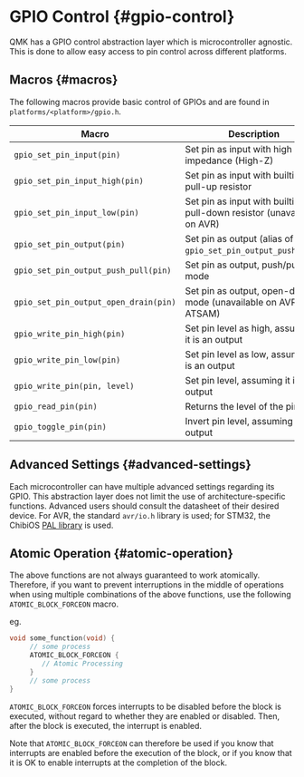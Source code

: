 # GPIO Control {#gpio-control}

QMK has a GPIO control abstraction layer which is microcontroller agnostic. This is done to allow easy access to pin control across different platforms.

## Macros {#macros}

The following macros provide basic control of GPIOs and are found in `platforms/<platform>/gpio.h`.

|Macro                                |Description                                                          |
|-------------------------------------|---------------------------------------------------------------------|
|`gpio_set_pin_input(pin)`            |Set pin as input with high impedance (High-Z)                        |
|`gpio_set_pin_input_high(pin)`       |Set pin as input with builtin pull-up resistor                       |
|`gpio_set_pin_input_low(pin)`        |Set pin as input with builtin pull-down resistor (unavailable on AVR)|
|`gpio_set_pin_output(pin)`           |Set pin as output (alias of `gpio_set_pin_output_push_pull`)         |
|`gpio_set_pin_output_push_pull(pin)` |Set pin as output, push/pull mode                                    |
|`gpio_set_pin_output_open_drain(pin)`|Set pin as output, open-drain mode (unavailable on AVR and ATSAM)    |
|`gpio_write_pin_high(pin)`           |Set pin level as high, assuming it is an output                      |
|`gpio_write_pin_low(pin)`            |Set pin level as low, assuming it is an output                       |
|`gpio_write_pin(pin, level)`         |Set pin level, assuming it is an output                              |
|`gpio_read_pin(pin)`                 |Returns the level of the pin                                         |
|`gpio_toggle_pin(pin)`               |Invert pin level, assuming it is an output                           |

## Advanced Settings {#advanced-settings}

Each microcontroller can have multiple advanced settings regarding its GPIO. This abstraction layer does not limit the use of architecture-specific functions. Advanced users should consult the datasheet of their desired device. For AVR, the standard `avr/io.h` library is used; for STM32, the ChibiOS [PAL library](https://chibios.sourceforge.net/docs3/hal/group___p_a_l.html) is used.

## Atomic Operation {#atomic-operation}

The above functions are not always guaranteed to work atomically. Therefore, if you want to prevent interruptions in the middle of operations when using multiple combinations of the above functions, use the following `ATOMIC_BLOCK_FORCEON` macro.

eg.
```c
void some_function(void) {
     // some process
     ATOMIC_BLOCK_FORCEON {
        // Atomic Processing
     }
     // some process
}
```

`ATOMIC_BLOCK_FORCEON` forces interrupts to be disabled before the block is executed, without regard to whether they are enabled or disabled. Then, after the block is executed, the interrupt is enabled.

Note that `ATOMIC_BLOCK_FORCEON` can therefore be used if you know that interrupts are enabled before the execution of the block, or if you know that it is OK to enable interrupts at the completion of the block.
